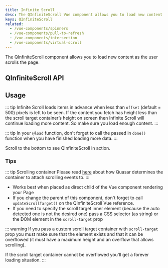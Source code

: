 ```yaml
---
title: Infinite Scroll
desc: The QInfiniteScroll Vue component allows you to load new content as the user scrolls the page.
keys: QInfiniteScroll
related:
  - /vue-components/spinners
  - /vue-components/pull-to-refresh
  - /vue-components/intersection
  - /vue-components/virtual-scroll
---
```


The QInfiniteScroll component allows you to load new content as the user scrolls the page.

## QInfiniteScroll API

<doc-api file="QInfiniteScroll" />

## Usage

::: tip
Infinite Scroll loads items in advance when less than `offset` (default = 500) pixels is left to be seen. If the content you fetch has height less than the scroll target container’s height on screen then Infinite Scroll will continue loading more content. So make sure you load enough content.
:::

::: tip
In your `@load` function, don't forget to call the passed in `done()` function when you have finished loading more data.
:::

Scroll to the bottom to see QInfiniteScroll in action.

<doc-example title="Basic" file="QInfiniteScroll/Basic" scrollable />

<doc-example title="Custom Scroll Target Container" file="QInfiniteScroll/Container" />

<doc-example title="Reverse (Messenger style)" file="QInfiniteScroll/Reverse" scrollable />

### Tips

::: tip Scrolling container
Please read [here](/vue-components/scroll-observer#determining-scrolling-container) about how Quasar determines the container to attach scrolling events to.
:::

* Works best when placed as direct child of the Vue component rendering your Page
* If you change the parent of this component, don't forget to call `updateScrollTarget()` on the QInfiniteScroll Vue reference.
* If you need to specify the scroll target inner element (because the auto detected one is not the desired one) pass a CSS selector (as string) or the DOM element in the `scroll-target` prop

::: warning
If you pass a custom scroll target container with `scroll-target` prop you must make sure that the element exists and that it can be overflowed (it must have a maximum height and an overflow that allows scrolling).

If the scroll target container cannot be overflowed you'll get a forever loading situation.
:::

<doc-example title="Usage in QMenu" file="QInfiniteScroll/Menu" />
